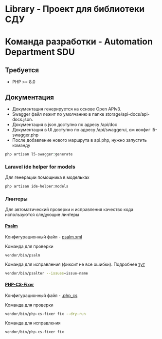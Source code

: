 # Library - Проект для библиотеки СДУ
# Команда разработки - Automation Department SDU

## Требуется
- PHP >= 8.0

## Документация
* Документация генерируется на основе Open APIv3. 
* Swagger файл лежит по умолчанию в папке storage/api-docs/api-docs.json.
* Документация в json доступно по адресу /api/doc
* Документация в UI доступно по адресу /api/swaggerui, см конфиг l5-swagger.php
* После добавление нового маршрута в api.php, нужно запустить команду
```php
php artisan l5-swagger:generate
```

### Laravel ide helper for models

Для генерации помощника в модельках

```sh
php artisan ide-helper:models
```

### Линтеры

Для автоматический проверки и исправления качество кода используются следующие линтеры

#### [Psalm](https://psalm.dev/)

Конфигурационный файл - [psalm.xml](psalm.xml)
   
Команда для проверки

```sh
vendor/bin/psalm
```

Команда для исправления (фиксит не все ошибки). Подробнее [тут](https://psalm.dev/docs/manipulating_code/fixing/)

```sh
vendor/bin/psalter --issues=issue-name
```   
   
#### [PHP-CS-Fixer](https://github.com/FriendsOfPHP/PHP-CS-Fixer) 

Конфигурационный файл - [.php_cs](.php_cs)
   
Команда для проверки

```sh
vendor/bin/php-cs-fixer fix --dry-run
```

Команда для исправления

```sh
vendor/bin/php-cs-fixer fix
```
